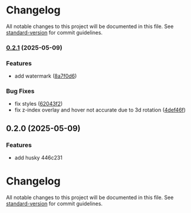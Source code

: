# Changelog

All notable changes to this project will be documented in this file. See [standard-version](https://github.com/conventional-changelog/standard-version) for commit guidelines.

### [0.2.1](https://github.com/Tatekii/homepage/compare/v0.2.0...v0.2.1) (2025-05-09)


### Features

* add watermark ([8a7f0d6](https://github.com/Tatekii/homepage/commit/8a7f0d6f76535c3d36c79c7eab0c7603519977d0))


### Bug Fixes

* fix styles ([62043f2](https://github.com/Tatekii/homepage/commit/62043f2a957d6902da6a3b4af6e1f5d37ebced9b))
* fix z-index overlay and hover not accurate due to 3d rotation ([4def46f](https://github.com/Tatekii/homepage/commit/4def46fbcbea4e3f708630dc9994578bff80be85))

## 0.2.0 (2025-05-09)


### Features

* add husky 446c231

# Changelog

All notable changes to this project will be documented in this file. See [standard-version](https://github.com/conventional-changelog/standard-version) for commit guidelines.
